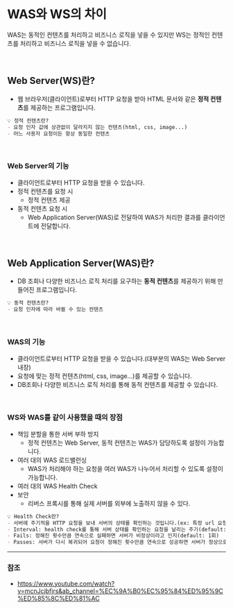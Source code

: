 # WAS와 WS의 차이
WAS는 동적인 컨텐츠를 처리하고 비즈니스 로직을 넣을 수 있지만 WS는 정적인 컨텐츠를 처리하고 비즈니스 로직을 넣을 수 없습니다.

<br>

## Web Server(WS)란?
- 웹 브라우저(클라이언트)로부터 HTTP 요청을 받아 HTML 문서와 같은 **정적 컨텐츠**를 제공하는 프로그램입니다.

```markdown
💡 정적 컨텐츠란?
- 요청 인자 값에 상관없이 달라지지 않는 컨텐츠(html, css, image...)
- 어느 사용자 요청이든 항상 동일한 컨텐츠
```

<br>

### Web Server의 기능 
- 클라이언트로부터 HTTP 요청을 받을 수 있습니다.
- 정적 컨텐츠를 요청 시
    - 정적 컨텐츠 제공
- 동적 컨텐츠 요청 시
    - Web Application Server(WAS)로 전달하여 WAS가 처리한 결과를 클라이언트에 전달합니다.

<br>

## Web Application Server(WAS)란?
- DB 조회나 다양한 비즈니스 로직 처리를 요구하는 **동적 컨텐츠**를 제공하기 위해 만들어진 프로그램입니다.
```markdown
💡 동적 컨텐츠란?
- 요청 인자에 따라 바뀔 수 있는 컨텐츠
```

<br>

### WAS의 기능
- 클라이언트로부터 HTTP 요청을 받을 수 있습니다.(대부분의 WAS는 Web Server 내장)
- 요청에 맞는 정적 컨텐츠(html, css, image...)를 제공할 수 있습니다.
- DB조회나 다양한 비즈니스 로직 처리를 통해 동적 컨텐츠를 제공할 수 있습니다.

<br>

### WS와 WAS를 같이 사용했을 때의 장점
- 책임 분할을 통한 서버 부하 방지
    - 정적 컨텐츠는 Web Server, 동적 컨텐츠는 WAS가 담당하도록 설정이 가능합니다.
- 여러 대의 WAS 로드밸런싱
    - WAS가 처리해야 하는 요청을 여러 WAS가 나누어서 처리할 수 있도록 설정이 가능합니다.
- 여러 대의 WAS Health Check
- 보안
    - 리버스 프록시를 통해 실제 서버를 외부에 노출하지 않을 수 있다.
```markdown
💡 Health Check란?
- 서버에 주기적을 HTTP 요청을 보내 서버의 상태를 확인하는 것입니다.(ex: 특정 url 요청에 200 응답이 오는지)
- Interval: health check를 통해 서버 상태를 확인하는 요청을 날리는 주기(default: 5초)
- Fails: 정해진 횟수만큼 연속으로 실패하면 서버가 비정상이라고 인지(default: 1회)
- Passes: 서버가 다시 복귀되어 요청이 정해진 횟수만큼 연속으로 성공하면 서버가 정상으로 인지(default: 1회)
```

---
### 참조
- https://www.youtube.com/watch?v=mcnJcjbfjrs&ab_channel=%EC%9A%B0%EC%95%84%ED%95%9C%ED%85%8C%ED%81%AC